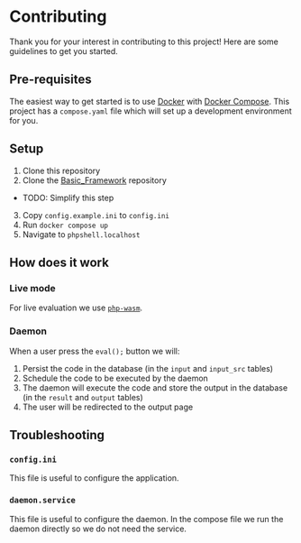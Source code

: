 # Contributing

Thank you for your interest in contributing to this project! Here are some guidelines to get you started.

## Pre-requisites

The easiest way to get started is to use [Docker](https://www.docker.com/) with [Docker Compose](https://docs.docker.com/compose/).
This project has a `compose.yaml` file which will set up a development environment for you.

## Setup

1. Clone this repository
2. Clone the [Basic_Framework](https://github.com/SjonHortensius/Basic_Framework) repository
  - TODO: Simplify this step
3. Copy `config.example.ini` to `config.ini`
4. Run `docker compose up`
5. Navigate to `phpshell.localhost`

## How does it work

### Live mode

For live evaluation we use [`php-wasm`](https://github.com/seanmorris/php-wasm).

### Daemon

When a user press the `eval();` button we will:
1. Persist the code in the database (in the `input` and `input_src` tables)
2. Schedule the code to be executed by the daemon
3. The daemon will execute the code and store the output in the database (in the `result` and `output` tables)
4. The user will be redirected to the output page

## Troubleshooting

### `config.ini`

This file is useful to configure the application.

### `daemon.service`

This file is useful to configure the daemon.
In the compose file we run the daemon directly so we do not need the service.
